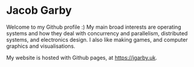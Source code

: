 # Jacob Garby

Welcome to my Github profile :) My main broad interests are operating systems and how they deal with concurrency and parallelism, distributed systems, and electronics design. I also like making games, and computer graphics and visualisations.

My website is hosted with Github pages, at https://jgarby.uk.
